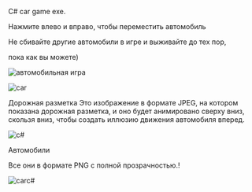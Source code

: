 
C# car game   exe.


Нажмите влево и вправо, чтобы переместить автомобиль

Не сбивайте другие автомобили в игре и выживайте до тех пор,

пока  как вы можете)

![автомобильная игра](https://user-images.githubusercontent.com/84037263/160056068-568bfef7-ef1d-416d-bb9e-b04ac84acdec.png)


![car](https://user-images.githubusercontent.com/84037263/160537101-55e12489-8b17-41bd-acb6-e09f9244b272.png)


Дорожная разметка
Это изображение в формате JPEG, на котором показана дорожная разметка,
и оно будет анимировано сверху вниз, скользя вниз, чтобы создать иллюзию движения автомобиля вперед.

![c#](https://user-images.githubusercontent.com/84037263/160537701-07058002-48ce-44f2-a78a-7a6fdd216136.png)

Автомобили

Все они в формате PNG с полной прозрачностью.!





![carc#](https://user-images.githubusercontent.com/84037263/160538199-d8aa6b39-6379-4fd4-851a-a752b0fe74ac.png)
